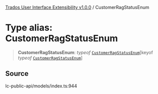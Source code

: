 [Trados User Interface Extensibility v1.0.0](../wiki/globals) / CustomerRagStatusEnum

# Type alias: CustomerRagStatusEnum

> **CustomerRagStatusEnum**: *typeof* [`CustomerRagStatusEnum`](../wiki/Variable.CustomerRagStatusEnum)\[keyof *typeof* [`CustomerRagStatusEnum`](../wiki/Variable.CustomerRagStatusEnum)\]

## Source

lc-public-api/models/index.ts:944
